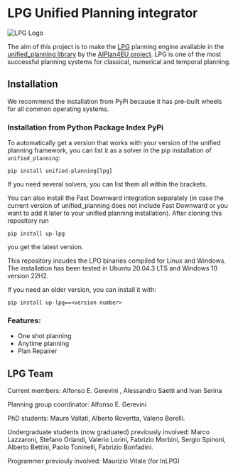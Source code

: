 # LPG Unified Planning integrator

![LPG Logo](https://github.com/aiplan4eu/up-lpg/blob/master/logoLPG.gif "LPG Logo")

The aim of this project is to make the [LPG](https://lpg.unibs.it)
planning engine available in the [unified_planning
library](https://github.com/aiplan4eu/unified-planning) by the
[AIPlan4EU project](https://www.aiplan4eu-project.eu/). LPG
is one of the most successful planning systems for classical, numerical and temporal planning.


## Installation

We recommend the installation from PyPi because it has pre-built wheels for all common operating systems.

### Installation from Python Package Index PyPi

To automatically get a version that works with your version of the unified planning framework, you can list it as a solver in the pip installation of ```unified_planning```:

```
pip install unified-planning[lpg]
```

If you need several solvers, you can list them all within the brackets.

You can also install the Fast Downward integration separately (in case the current version of unified_planning does not include Fast Downward or you want to add it later to your unified planning installation). After cloning this repository run

```pip install up-lpg```

you get the latest version. 

This repository incudes the LPG binaries compiled for Linux and Windows. The installation has been tested in Ubuntu 20.04.3 LTS and Windows 10 version 22H2.

If you need an older version, you can install it with:

```
pip install up-lpg==<version number>
```


### Features:
- One shot planning
- Anytime planning
- Plan Repairer


## LPG Team

Current members: Alfonso E. Gerevini , Alessandro Saetti and Ivan Serina

Planning group coordinator: Alfonso E. Gerevini

PhD students: Mauro Vallati, Alberto Rovertta, Valerio Borelli.

Undergraduate students (now graduated) previously involved: Marco Lazzaroni, Stefano Orlandi, Valerio Lorini, Fabrizio Morbini, Sergio Spinoni, Alberto Bettini, Paolo Toninelli, Fabrizio Bonfadini.

Programmer previouly involved: Maurizio Vitale (for InLPG)
 

